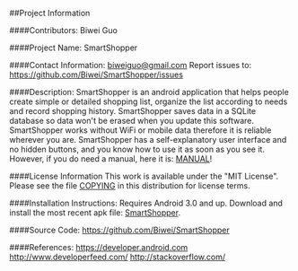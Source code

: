 ##Project Information

####Contributors:
Biwei Guo

####Project Name:
SmartShopper

####Contact Information:
biweiguo@gmail.com
Report issues to: 
https://github.com/Biwei/SmartShopper/issues

####Description:
SmartShopper is an android application that helps people create simple or detailed shopping list, organize the list according to needs and record shopping history.
SmartShopper saves data in a SQLite database so data won't be erased when you update this software. 
SmartShopper works without WiFi or mobile data therefore it is reliable wherever you are.
SmartShopper has a self-explanatory user interface and no hidden buttons, and you know how to use it as soon as you see it. However, if you do need a manual, here it is: [MANUAL](https://github.com/Biwei/SmartShopper/blob/master/Manual.pdf)! 

####License Information
This work is available under the "MIT License". Please see the file [COPYING](https://github.com/Biwei/SmartShopper/blob/master/COPYING) in this distribution for license terms.

####Installation Instructions:
Requires Android 3.0 and up.
Download and install the most recent apk file: [SmartShopper](https://github.com/Biwei/SmartShopper/raw/master/bin/SmartShopper.apk).
    
####Source Code:
https://github.com/Biwei/SmartShopper

####References:
https://developer.android.com
http://www.developerfeed.com/
http://stackoverflow.com/


